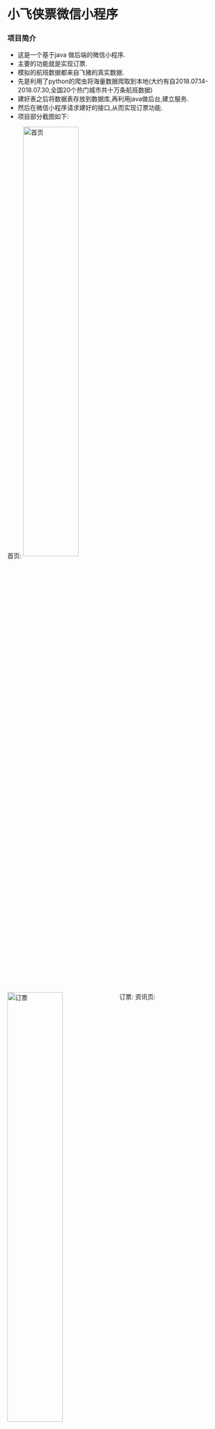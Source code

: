 # 小飞侠票微信小程序


### 项目简介

  - 这是一个基于java 做后端的微信小程序.
  - 主要的功能就是实现订票.
  - 模拟的航班数据都来自飞猪的真实数据.
  - 先是利用了python的爬虫将海量数据爬取到本地(大约有自2018.07.14-2018.07.30,全国20个热门城市共十万条航班数据)
  - 建好表之后将数据表存放到数据库,再利用java做后台,建立服务.
  - 然后在微信小程序请求建好的接口,从而实现订票功能.
  - 项目部分截图如下:          









  首页:
  <img src="https://i.loli.net/2018/10/25/5bd189d18b0dd.png" width = "50%" height = "50%" alt="首页" align=center />
  
  订票:
  <img src="https://i.loli.net/2018/10/25/5bd18a520b625.png" width = "50%" height = "50%" alt="订票" style="float:left" align=left	 />
  <img src="https://i.loli.net/2018/10/25/5bd18a6f4dc8b.png" width = "50%" height = "50%" alt="订票" style="float:left" align=left	 />
  <img src="https://i.loli.net/2018/10/25/5bd18a8733ad3.png" width = "50%" height = "50%" alt="订票" style="float:left" align=left	 />
  <img src="https://i.loli.net/2018/10/25/5bd18a9a68f12.png" width = "50%" height = "50%" alt="订票" style="float:left" align=left	 />
  资讯页:

<img src="https://i.loli.net/2018/10/25/5bd18aceab473.png" width = "50%" height = "50%" alt="订票" align=center />


  个人中心页:


  <img src="https://i.loli.net/2018/10/25/5bd18ae224e36.png" width = "50%" height = "50%" alt="订票" align=center />
